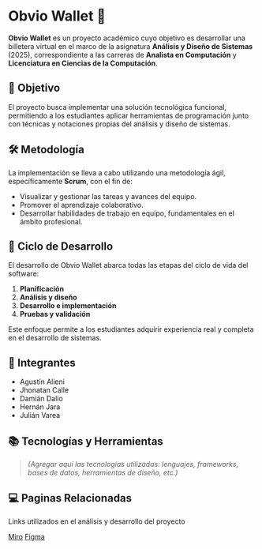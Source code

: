 # Obvio Wallet 💸

**Obvio Wallet** es un proyecto académico cuyo objetivo es desarrollar una billetera virtual en el marco de la asignatura **Análisis y Diseño de Sistemas** (2025), correspondiente a las carreras de **Analista en Computación** y **Licenciatura en Ciencias de la Computación**.

## 📌 Objetivo

El proyecto busca implementar una solución tecnológica funcional, permitiendo a los estudiantes aplicar herramientas de programación junto con técnicas y notaciones propias del análisis y diseño de sistemas.

## 🛠️ Metodología

La implementación se lleva a cabo utilizando una metodología ágil, específicamente **Scrum**, con el fin de:

- Visualizar y gestionar las tareas y avances del equipo.
- Promover el aprendizaje colaborativo.
- Desarrollar habilidades de trabajo en equipo, fundamentales en el ámbito profesional.

## 🔄 Ciclo de Desarrollo

El desarrollo de Obvio Wallet abarca todas las etapas del ciclo de vida del software:

1. **Planificación**
2. **Análisis y diseño**
3. **Desarrollo e implementación**
4. **Pruebas y validación**

Este enfoque permite a los estudiantes adquirir experiencia real y completa en el desarrollo de sistemas.

## 👥 Integrantes

- Agustín Alieni  
- Jhonatan Calle  
- Damián Dalio  
- Hernán Jara  
- Julián Varea  

## 📚 Tecnologías y Herramientas

> *(Agregar aquí las tecnologías utilizadas: lenguajes, frameworks, bases de datos, herramientas de diseño, etc.)*

## 💻 Paginas Relacionadas

Links utilizados en el análisis y desarrollo del proyecto

[Miro](https://miro.com/app/board/uXjVIJrIsZI=/)
[Figma](https://www.figma.com/design/R9SKk0O6SQDhrZx8vuOzT3/Obvio---Billetera-Virtual-Dise%C3%B1o?node-id=45-7&p=f&t=U81Fw5LVaP5IHIhB-0)
